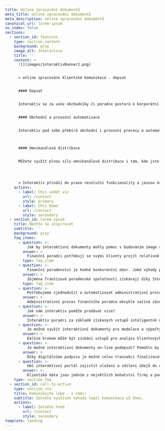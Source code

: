 ```yaml
---
title: Online zpracování dokumentů
meta_title: online zpracování dokumentů
meta_description: online zpracování dokumentů
canonical_url: lorem-ipsum
no_index: false
sections:
  - section_id: features
    type: section_content
    background: gray
    image_alt: Interactive
    title: ''
    content: >
      ![](images/interaktivBanner2.png)


      > online zpracování klientské komunikace - dopsat 


      #### Dopsat


      Interaktiv se za vaše obchodníky či poradce postará o korporátní design a textaci dokumentů. Pohlídá soulad s právními předpisy i s vaší cenovou politikou a schvalovacími procesy.


      #### Obchodní a provozní automatizace 


      Interaktiv pod sebe přebírá obchodní i provozní procesy a automatizuje je. Nabídne verzi smlouvy podle bonity klienta a podepsané dokumenty předá k internímu schválení. Pak je automaticky rozešle všem aktérům, elektronicky nebo v papírové podobě.



      #### Omnikanálová distribuce


      Můžete využít plnou sílu omnikanálové distribuce i tam, kde jste si to dosud nedovedli ani představit - pro jednotlivé procesy. E-mail, SMS, Viber, WhatsApp, microsite a další “kanály” odešleme klientovi podle komunikačního scénáře a podle jeho reakce mu odpovíme. Veškerou komunikaci řídíme, vyhodnocujeme a přizpůsobujeme chování klienta podle person. 




      > Interaktiv přináší do praxe revoluční funkcionality a jasnou úsporu času i nákladů. Prostor pro chybu v obsahu dokumentů i v procesu jejich schvalování a distribuce snižuje na úroveň, kterou oceňují ředitelé. Obchodníkům se zase líbí praktická práce s interaktivními dokumenty, díky které stoupá jejich prestiž v očích klientů.
    actions:
      - label: Chci vědět víc
        url: /contact
        style: primary
      - label: Chci Demo
        url: /contact
        style: secondary
  - section_id: lorem-ipsum
    title: Nechte se inspirovat
    subtitle: ''
    background: gray
    faq_items:
      - question: >-
          Jak by interaktivní dokumenty mohly pomoc s budováním image a dobré pověsti finančních poradců
        answer: >
          Finanční poradci potřebují se svými klienty projít relativně velké množství dokumentů a vyplnit údaje, které se často opakují. Díky propracovanému a konzistentnímu vzhledu dokumentů a interaktivní práci s nimi klient vnímá profesionalitu samotného poradce a inovativnost společnosti, kterou reprezentuje.
        type: faq_item
      - question: >-
          Finanční poradenství je hodně konkurenční obor. Jaké výhody poskytuje interaktivní komunikace v konkurenčním boji?
        answer: >
          Zejména franšízové poradenské společnosti získávají díky Interaktivu silný technologický argument pro nezávislé poradce, proč spolupracovat právě s nimi. Svým lidem doslova posunete startovní čáru o pořádný kus před zbytek trhu.
        type: faq_item
      - question: >-
          Potřebujeme zjednodušit a automatizovat administrativní procesy pro finanční poradce.
        answer: >  
          Administrativní proces finančního poradce obvykle začíná záznamem z jednání s klientem, které slouží jednak ke sběru základních dat a dále jako podklad pro analýzu jeho potřeb a další kolo jednání. Interaktivní dokumenty poradce sběrem údajů provedou tak, aby získal opravdu vše potřebné pro vyhodnocení klientovy finanční situace.
      - question: >-
          Jak nám interaktiv pomůže prodávat více?
        answer: >
          Interaktiv poradci za základě získaných vstupů inteligentně napoví, jaké další služby nebo produkty je vhodné klientovi nabídnout. Může tak sloužit jako efektivní nástroj pro up-sell a cross-sell už na samém počátku budování vztahu s klientem.  
      - question: >-
          Je možné využít interaktivní dokumenty pro modelace a výpočty?
        answer: >
          Dalším krokem může být získání vstupů pro analýzu klientových potřeb a následná modelace řešení. Interaktiv dokáže obojí spojit. Interaktivní průvodce v reálném čase vyhodnocuje zadané údaje, na jejich základě volí průchod prodejním scénářem a nabízí relevantní možnosti, služby a produkty. Výsledkem je pak skutečně dynamický a interaktivní proces, kdy poradce i klient společně vidí modelace a výpočty na základě vstupních hodnot. Mohou okamžitě reagovat a upravit vstupy tak, aby dosáhli požadovaných výstupů.
      - question: >-
          Je možné interaktivní dokumenty on-line podepsat? Pomohlo by nám to uzavřít některé transakce kompletně on-line bez nutnosti setkání s klientem na pobočce.
        answer: >
          Díky digitálnímu podpisu je možné celou transakci finalizovat bez nutnosti tisku a opětovné digitalizace smluvních dokumentů. Klient je podepisuje z pohodlí domova a na svém vlastním zařízení, které má běžně k dispozici.
      - question: >-
          Umí interaktivní portál zajistit uložení a sdílení údajů do celé pobočkové sítě a hlavně na centrálu?
        answer: >-
          Klientská data jsou jedním z největších bohatství firmy a pouze jejich centralizace zajistí to, že se data neztratí s odchodem některého z poradců. Interaktiv je proto skvělým nástrojem pro poradenské i jiné firmy s pobočkovou sítí.
    type: section_faq
  - section_id: call-to-action
    type: section_cta
    title: Komunikujte lépe - s námi!
    subtitle: Začněte využívat výhody lepší komunikace už dnes.
    actions:
      - label: Začněte hned
        url: /contact
        style: secondary
template: landing
---
```

